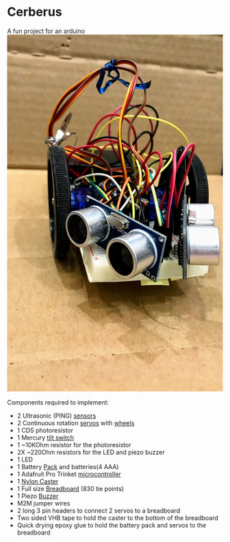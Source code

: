 # Cerberus
A fun project for an arduino
![A good doggie](img/frontview.jpg?raw=true "Front View")


Components required to implement:
* 2 Ultrasonic (PING) [sensors](http://www.robotshop.com/en/hc-sr04-ultrasonic-range-finder.html)
* 2 Continuous rotation [servos](http://www.robotshop.com/en/9g-continuous-rotation-micro-servo.html) with [wheels](http://www.robotshop.com/en/24-wheel-micro-continuous-rotation-fs90r-servo.html)
* 1 CDS photoresistor
* 1 Mercury [tilt switch](https://tinkersphere.com/sensors/1012-mercury-tilt-switch-5mm.html)
* 1 ~10KOhm resistor for the photoresistor
* 2X ~220Ohm resistors for the LED and piezo buzzer
* 1 LED
* 1 Battery [Pack](https://www.radioshack.com/products/radioshack-enclosed-4-aaa-battery-holder) and batteries(4 AAA)
* 1 Adafruit Pro Trinket [microcontroller](https://www.adafruit.com/products/2000)
* 1 [Nylon Caster](https://www.amazon.com/Transfer-Conveyor-Transmission-Furniture-Wheelchair/dp/B01F7AND88/ref=pd_sim_328_1?_encoding=UTF8&pd_rd_i=B01F7AND88&pd_rd_r=25N3Y83XW0QCW34XFGD8&pd_rd_w=IquxZ&pd_rd_wg=j7hVD&psc=1&refRID=25N3Y83XW0QCW34XFGD8)
* 1 Full size [Breadboard](http://tinkersphere.com/breadboarding/1094-full-size-breadboard-830-tie-point.html) (830 tie points)
* 1 Piezo [Buzzer](http://tinkersphere.com/buzzers/1339-piezo-buzzer-5vac-breadboard-compatible.html)
* M2M jumper wires
* 2 long 3 pin headers to connect 2 servos to a breadboard
* Two sided VHB tape to hold the caster to the bottom of the breadboard
* Quick drying epoxy glue to hold the battery pack and servos to the breadboard
